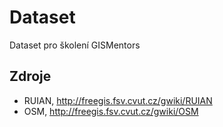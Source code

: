 Dataset
=======

Dataset pro školení GISMentors

Zdroje
------

* RUIAN, http://freegis.fsv.cvut.cz/gwiki/RUIAN
* OSM, http://freegis.fsv.cvut.cz/gwiki/OSM

